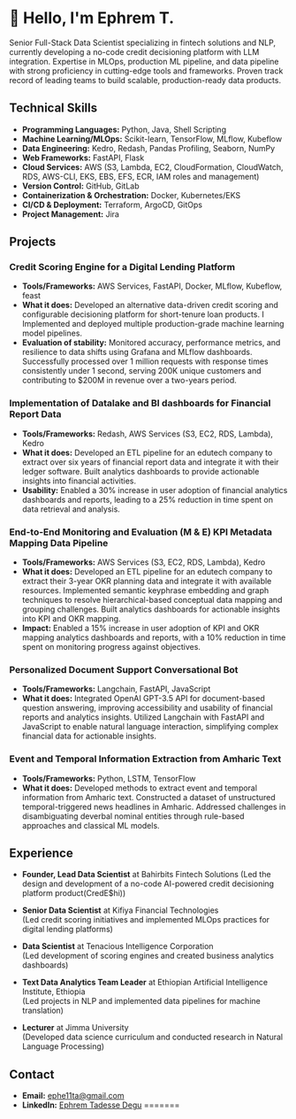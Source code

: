 # 👋 Hello, I'm Ephrem T.

<!-- Passionate data scientist with a robust background in credit scoring, machine learning, and natural language processing (NLP), aiming to leverage advanced analytics to drive business insights, optimize decision-making processes, and foster innovation in dynamic environments. -->

Senior Full-Stack Data Scientist specializing in fintech solutions and NLP, currently developing a no-code credit decisioning platform with LLM integration. Expertise in MLOps, production ML pipeline, and data pipeline with strong proficiency in cutting-edge tools and frameworks. Proven track record of leading teams to build scalable, production-ready data products.

## Technical Skills

- **Programming Languages:** Python, Java, Shell Scripting
- **Machine Learning/MLOps:** Scikit-learn, TensorFlow, MLflow, Kubeflow
- **Data Engineering:** Kedro, Redash, Pandas Profiling, Seaborn, NumPy
- **Web Frameworks:** FastAPI, Flask
- **Cloud Services:** AWS (S3, Lambda, EC2, CloudFormation, CloudWatch, RDS, AWS-CLI, EKS, EBS, EFS, ECR, IAM roles and management)
- **Version Control:** GitHub, GitLab
- **Containerization & Orchestration:** Docker, Kubernetes/EKS
- **CI/CD & Deployment:** Terraform, ArgoCD, GitOps
- **Project Management:** Jira

## Projects

### Credit Scoring Engine for a Digital Lending Platform

- **Tools/Frameworks:** AWS Services, FastAPI, Docker, MLflow, Kubeflow, feast
- **What it does:** Developed an alternative data-driven credit scoring and configurable decisioning platform for short-tenure loan products. I Implemented and deployed multiple production-grade machine learning model pipelines.
- **Evaluation of stability:** Monitored accuracy, performance metrics, and resilience to data shifts using Grafana and MLflow dashboards. Successfully processed over 1 million requests with response times consistently under 1 second, serving 200K unique customers and contributing to $200M in revenue over a two-years period.

### Implementation of Datalake and BI dashboards for Financial Report Data

- **Tools/Frameworks:** Redash, AWS Services (S3, EC2, RDS, Lambda), Kedro
- **What it does:** Developed an ETL pipeline for an edutech company to extract over six years of financial report data and integrate it with their ledger software. Built analytics dashboards to provide actionable insights into financial activities.
- **Usability:** Enabled a 30% increase in user adoption of financial analytics dashboards and reports, leading to a 25% reduction in time spent on data retrieval and analysis.

### End-to-End Monitoring and Evaluation (M & E) KPI Metadata Mapping Data Pipeline

- **Tools/Frameworks:** AWS Services (S3, EC2, RDS, Lambda), Kedro
- **What it does:** Developed an ETL pipeline for an edutech company to extract their 3-year OKR planning data and integrate it with available resources. Implemented semantic keyphrase embedding and graph techniques to resolve hierarchical-based conceptual data mapping and grouping challenges. Built analytics dashboards for actionable insights into KPI and OKR mapping.
- **Impact:** Enabled a 15% increase in user adoption of KPI and OKR mapping analytics dashboards and reports, with a 10% reduction in time spent on monitoring progress against objectives.

### Personalized Document Support Conversational Bot

- **Tools/Frameworks:** Langchain, FastAPI, JavaScript
- **What it does:** Integrated OpenAI GPT-3.5 API for document-based question answering, improving accessibility and usability of financial reports and analytics insights. Utilized Langchain with FastAPI and JavaScript to enable natural language interaction, simplifying complex financial data for actionable insights.

### Event and Temporal Information Extraction from Amharic Text

- **Tools/Frameworks:** Python, LSTM, TensorFlow
- **What it does:** Developed methods to extract event and temporal information from Amharic text. Constructed a dataset of unstructured temporal-triggered news headlines in Amharic. Addressed challenges in disambiguating deverbal nominal entities through rule-based approaches and classical ML models.

## Experience

- **Founder, Lead Data Scientist** at Bahirbits Fintech Solutions
  (Led the design and development of a no-code AI-powered credit decisioning platform product(CredE$hi))

- **Senior Data Scientist** at Kifiya Financial Technologies  
  (Led credit scoring initiatives and implemented MLOps practices for digital lending platforms)

- **Data Scientist** at Tenacious Intelligence Corporation  
  (Led development of scoring engines and created business analytics dashboards)

- **Text Data Analytics Team Leader** at Ethiopian Artificial Intelligence Institute, Ethiopia  
  (Led projects in NLP and implemented data pipelines for machine translation)

- **Lecturer** at Jimma University  
  (Developed data science curriculum and conducted research in Natural Language Processing)

## Contact
- **Email:** ephe11ta@gmail.com
- **LinkedIn:** [Ephrem Tadesse Degu]()
=======
